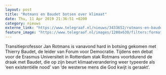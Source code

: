 ```yaml
---
layout: post
title: "Rotmans en Baudet botsen over klimaat"
date: Thu, 11 Apr 2019 21:36:51 +0200
category: nieuws
externe_link: "https://www.telegraaf.nl/nieuws/3433652/rotmans-en-baudet-botsen-over-klimaat"
feature_image: "https://www.telegraaf.nl/images/1200x630/filters:format(jpeg):quality(80)/cdn-kiosk-api.telegraaf.nl/9df32c2e-5c9f-11e9-9af6-0217670beecd.jpg"
---
```


<p class="intro">Transitieprofessor Jan Rotmans is vanavond hard in botsing gekomen met Thierry Baudet, de leider van Forum voor Democratie. Tijdens een debat voor de Erasmus Universiteit in Rotterdam stak Rotmans voortdurend de draak met Baudet, die op zijn beurt klimaatverandering weer typeerde als ‘een existentiële nood’ van ‘de westerse mens die God kwijt is geraakt’.</p>
